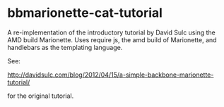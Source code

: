 bbmarionette-cat-tutorial
=========================

A re-implementation of the introductory tutorial by David Sulc using the AMD build Marionette. Uses require js, the amd build of Marionette, and handlebars as the templating language. 

See:

http://davidsulc.com/blog/2012/04/15/a-simple-backbone-marionette-tutorial/

for the original tutorial. 

